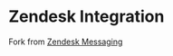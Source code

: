 # Zendesk Integration

Fork from <a href="https://pub.dev/packages/zendesk_messaging">Zendesk Messaging</a>